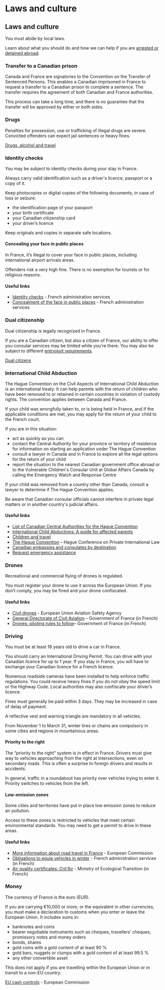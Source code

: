 # Laws and culture

## Laws and culture

You must abide by local laws.

Learn about what you should do and how we can help if you are [arrested or detained abroad](http://travel.gc.ca/assistance/emergency-info/arrest-detention).

### Transfer to a Canadian prison

Canada and France are signatories to the Convention on the Transfer of Sentenced Persons. This enables a Canadian imprisoned in France to request a transfer to a Canadian prison to complete a sentence. The transfer requires the agreement of both Canadian and France authorities.

This process can take a long time, and there is no guarantee that the transfer will be approved by either or both sides.

### Drugs

Penalties for possession, use or trafficking of illegal drugs are severe. Convicted offenders can expect jail sentences or heavy fines.

[Drugs, alcohol and travel](https://travel.gc.ca/travelling/health-safety/drugs)

### Identity checks

You may be subject to identity checks during your stay in France.

Always carry valid identification such as a driver's licence, passport or a copy of it.

Keep photocopies or digital copies of the following documents, in case of loss or seizure:

* the identification page of your passport
* your birth certificate
* your Canadian citizenship card
* your driver’s licence

Keep originals and copies in separate safe locations.

#### Concealing your face in public places

In France, it’s illegal to cover your face in public places, including international airport arrivals areas.

Offenders risk a very high fine. There is no exemption for tourists or for religious reasons.

#### Useful links

* [Identity checks](https://www.service-public.fr/particuliers/vosdroits/F1036?lang=en) - French administration services
* [Concealment of the face in public places](https://www.service-public.fr/particuliers/vosdroits/F21613?lang=en) - French administration services

### Dual citizenship

Dual citizenship is legally recognized in France.

If you are a Canadian citizen, but also a citizen of France, our ability to offer you consular services may be limited while you're there. You may also be subject to different [entry/exit requirements](#entryexit).

[Dual citizens](http://travel.gc.ca/travelling/documents/dual-citizenship)

### International Child Abduction

The Hague Convention on the Civil Aspects of International Child Abduction is an international treaty. It can help parents with the return of children who have been removed to or retained in certain countries in violation of custody rights. The convention applies between Canada and France.

If your child was wrongfully taken to, or is being held in France, and if the applicable conditions are met, you may apply for the return of your child to the French court.

If you are in this situation:

* act as quickly as you can
* contact the Central Authority for your province or territory of residence for information on starting an application under The Hague Convention
* consult a lawyer in Canada and in France to explore all the legal options for the return of your child
* report the situation to the nearest Canadian government office abroad or to the Vulnerable Children's Consular Unit at Global Affairs Canada by calling the Emergency Watch and Response Centre

If your child was removed from a country other than Canada, consult a lawyer to determine if The Hague Convention applies.

Be aware that Canadian consular officials cannot interfere in private legal matters or in another country's judicial affairs.

#### Useful links

* [List of Canadian Central Authorities for the Hague Convention](https://www.hcch.net/en/states/authorities/details3/?aid=75)
* [International Child Abductions: A guide for affected parents](https://travel.gc.ca/travelling/publications/international-child-abductions)
* [Children and travel](https://travel.gc.ca/travelling/children)
* [The Hague Convention](https://www.hcch.net/en/instruments/conventions/full-text/?cid=24) – Hague Conference on Private International Law
* [Canadian embassies and consulates by destination](https://travel.gc.ca/assistance/embassies-consulates)
* [Request emergency assistance](https://travel.gc.ca/assistance/emergency-assistance?_ga)

### Drones

Recreational and commercial flying of drones is regulated.

You must register your drone to use it across the European Union. If you don’t comply, you may be fined and your drone confiscated.

#### Useful links

* [Civil drones](https://www.easa.europa.eu/domains/civil-drones) - European Union Aviation Safety Agency
* [General Directorate of Civil Aviation](https://www.ecologie.gouv.fr/direction-generale-laviation-civile-dgac-0#:~:text=La%20DGAC%20est%20prestataire%20de,de%20ses%20tours%20de%20contr%C3%B4le.) – Government of France (in French)
* [Drones: piloting rules to follow](https://www.service-public.fr/particuliers/vosdroits/F34630)– Government of France (in French)

### Driving

You must be at least 18 years old to drive a car in France.

You should carry an International Driving Permit. You can drive with your Canadian licence for up to 1 year. If you stay in France, you will have to exchange your Canadian licence for a French licence.

Numerous roadside cameras have been installed to help enforce traffic regulations. You could receive heavy fines if you do not obey the speed limit or the Highway Code. Local authorities may also confiscate your driver’s licence.

Fines must generally be paid within 3 days. They may be increased in case of delay of payment.

A reflective vest and warning triangle are mandatory in all vehicles.

From November 1 to March 31, winter tires or chains are compulsory in some cities and regions in mountainous areas.

#### Priority to the right

The “priority to the right” system is in effect in France. Drivers must give way to vehicles approaching from the right at intersections, even on secondary roads. This is often a surprise to foreign drivers and results in accidents.

In general, traffic in a roundabout has priority over vehicles trying to enter it. Priority switches to vehicles from the left.

#### Low-emission zones

Some cities and territories have put in place low emission zones to reduce air pollution.

Access to these zones is restricted to vehicles that meet certain environmental standards. You may need to get a permit to drive in these areas.

#### Useful links

* [More information about road travel in France](http://ec.europa.eu/transport/road_safety/going_abroad/france/index_en.htm) - European Commission
* [Obligations to equip vehicles in winter](https://www.service-public.fr/particuliers/actualites/A14389?lang=en) - French administration services (in French)
* [Air quality certificates: Crit'Air](https://www.ecologie.gouv.fr/certificats-qualite-lair-critair) - Ministry of Ecological Transition (in French)

### Money

The currency of France is the euro (EUR).

If you are carrying €10,000 or more, or the equivalent in other currencies, you must make a declaration to customs when you enter or leave the European Union. It includes sums in:

* banknotes and coins
* bearer negotiable instruments such as cheques, travellers’ cheques, promissory notes and money orders
* bonds, shares
* gold coins with a gold content of at least 90 %
* gold bars, nuggets or clumps with a gold content of at least 99.5 %
* any other convertible asset

This does not apply if you are travelling within the European Union or in transit to a non-EU country.

[EU cash controls](https://ec.europa.eu/taxation_customs/business/customs-controls/eu-cash-controls_en) - European Commission